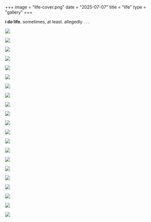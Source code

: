 +++
image = "life-cover.png"
date = "2025-07-07"
title = "life"
type = "gallery"
+++

**i do life.** sometimes, at least. allegedly . . .

![](/photos/life/photo-moi-7.jpg)

![](/photos/life/life17.jpeg)

![](/photos/life/life16.jpeg)

![](/photos/life/photo-moi-8.jpg)

![](/photos/life/photo-moi-15.jpg)

![](/photos/life/photo-moi-6.jpg)

![](/photos/life/life2.jpeg)

![](/photos/life/life3.jpeg)

![](/photos/life/life7.jpeg)

![](/photos/life/life4.jpeg)

![](/photos/life/life5.jpeg)

![](/photos/life/life6.jpeg)

![](/photos/life/life8.jpeg)

![](/photos/life/life9.jpeg)

![](/photos/life/life10.jpeg)

![](/photos/life/life11.jpeg)

![](/photos/life/life12.jpeg)

![](/photos/life/life13.jpeg)

![](/photos/life/life14.jpeg)

![](/photos/life/life15.jpeg)

![](/photos/life/life1.jpeg)





